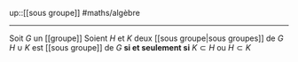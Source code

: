 up::[[sous groupe]]
#maths/algèbre

----
Soit $G$ un [[groupe]]
Soient $H$ et $K$ deux [[sous groupe|sous groupes]] de $G$
$H\cup K$ est [[sous groupe]] de $G$ **si et seulement si** $K\subset H$ ou $H\subset K$


